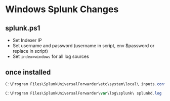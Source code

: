 # Windows Splunk Changes

## splunk.ps1

- Set Indexer IP
- Set username and password (username in script, env $password or replace in script)
- Set `index=windows` for all log sources

## once installed

```powershell
C:\Program Files\SplunkUniversalForwarder\etc\system\local\ inputs.conf outputs.conf
```

```powershell
C:\Program Files\SplunkUniversalForwarder\var\log\splunk\ splunkd.log
```
